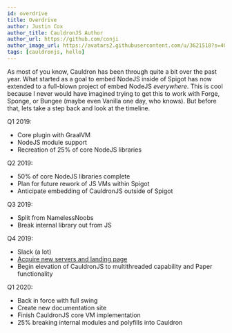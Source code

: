 ```yaml
---
id: overdrive
title: Overdrive
author: Justin Cox
author_title: CauldronJS Author
author_url: https://github.com/conji
author_image_url: https://avatars2.githubusercontent.com/u/3621518?s=400&v=4
tags: [cauldronjs, hello]
---
```


As most of you know, Cauldron has been through quite a bit over the past year. What started as a goal to embed NodeJS inside of Spigot has now extended to a full-blown project of embed NodeJS _everywhere_. This is cool because I never would have imagined trying to get this to work with Forge, Sponge, or Bungee (maybe even Vanilla one day, who knows). But before that, lets take a step back and look at the timeline.

Q1 2019:
- Core plugin with GraalVM
- NodeJS module support
- Recreation of 25% of core NodeJS libraries

Q2 2019:
- 50% of core NodeJS libraries complete
- Plan for future rework of JS VMs within Spigot
- Anticipate embedding of CauldronJS outside of Spigot

Q3 2019:
- Split from NamelessNoobs
- Break internal library out from JS

Q4 2019:
- Slack (a lot)
- [Acquire new servers and landing page](https://cauldronjs.com)
- Begin elevation of CauldronJS to multithreaded capability and Paper functionality

Q1 2020:
- Back in force with full swing
- Create new documentation site
- Finish CauldronJS core VM implementation
- 25% breaking internal modules and polyfills into Cauldron
